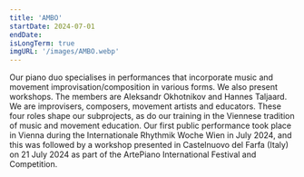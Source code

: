 ```yaml
---
title: 'AMBO'
startDate: 2024-07-01
endDate: 
isLongTerm: true
imgURL: '/images/AMBO.webp'
---
```

Our piano duo specialises in performances that incorporate music and movement
improvisation/composition in various forms. We also present workshops. The members are Aleksandr
Okhotnikov and Hannes Taljaard. We are improvisers, composers, movement artists and educators.
These four roles shape our subprojects, as do our training in the Viennese tradition of music and
movement education. Our first public performance took place in Vienna during the Internationale
Rhythmik Woche Wien in July 2024, and this was followed by a workshop presented in Castelnuovo
del Farfa (Italy) on 21 July 2024 as part of the ArtePiano International Festival and Competition.